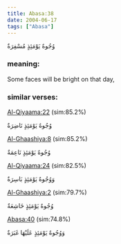 ```yaml
---
title: Abasa:38
date: 2004-06-17
tags: ["Abasa"]
---
```

وُجُوهٌ يَوْمَئِذٍ مُسْفِرَةٌ
### meaning: 
Some faces will be bright on that day,
### similar verses: 

[Al-Qiyaama:22](/75/22) (sim:85.2%)

وُجُوهٌ يَوْمَئِذٍ نَاضِرَةٌ

[Al-Ghaashiya:8](/88/8) (sim:85.2%)

وُجُوهٌ يَوْمَئِذٍ نَاعِمَةٌ

[Al-Qiyaama:24](/75/24) (sim:82.5%)

وَوُجُوهٌ يَوْمَئِذٍ بَاسِرَةٌ

[Al-Ghaashiya:2](/88/2) (sim:79.7%)

وُجُوهٌ يَوْمَئِذٍ خَاشِعَةٌ

[Abasa:40](/80/40) (sim:74.8%)

وَوُجُوهٌ يَوْمَئِذٍ عَلَيْهَا غَبَرَةٌ
